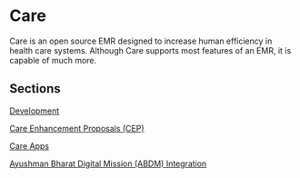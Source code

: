 # Care  

Care is an open source EMR designed to increase human efficiency in health care systems.
Although Care supports most features of an EMR, it is capable of much more.

## Sections

[Development](/docs/care/development/)

[Care Enhancement Proposals (CEP)](/docs/care/CEP/)

[Care Apps](/docs/care/apps/)

[Ayushman Bharat Digital Mission (ABDM) Integration](/docs/care/ABDM/)
